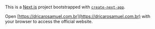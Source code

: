 This is a [Next.js](https://nextjs.org/) project bootstrapped with [`create-next-app`](https://github.com/vercel/next.js/tree/canary/packages/create-next-app).


Open [https://dricarosamuel.com.br](https://dricarosamuel.com.br) with your browser to access the official website.
